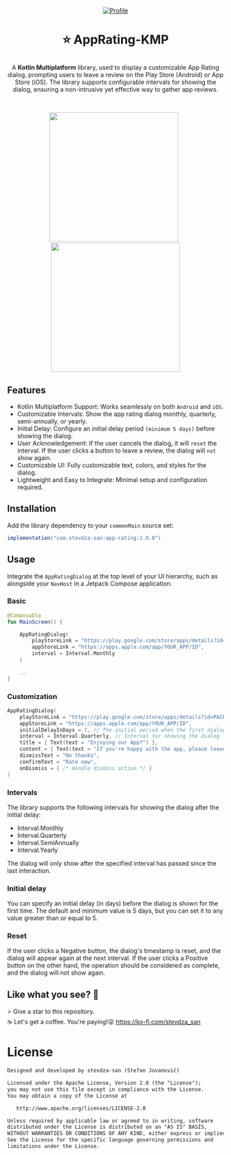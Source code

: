 <p align="center">
  <a href="https://central.sonatype.com/artifact/com.stevdza-san/app-rating"><img alt="Profile" src="https://badgen.net/badge/Maven Central/v1.0.0/blue?icon=github"/></a>
</p>

# <p align="center">⭐ AppRating-KMP </p>

<p align="center">
A <b>Kotlin Multiplatform</b> library, used to display a customizable App Rating dialog, prompting users to leave a review on the Play Store (Android) or App Store (iOS). The library supports configurable intervals for showing the dialog, ensuring a non-intrusive yet effective way to gather app reviews.
</p><br>

<p align="center">
<img src="ASSETS/dialog_light.png" width=300 />
  &nbsp;
<img src="ASSETS/dialog_dark.png" width=300 />
</p>

## Features

- Kotlin Multiplatform Support: Works seamlessly on both `Android` and `iOS`.
- Customizable Intervals: Show the app rating dialog monthly, quarterly, semi-annually, or yearly.
- Initial Delay: Configure an initial delay period `(minimum 5 days)` before showing the dialog.
- User Acknowledgement: If the user cancels the dialog, it will `reset` the interval. If the user clicks a button to leave a review, the dialog will `not` show again.
- Customizable UI: Fully customizable text, colors, and styles for the dialog.
- Lightweight and Easy to Integrate: Minimal setup and configuration required.

## Installation
Add the library dependency to your `commonMain` source set:

```gradle
implementation("com.stevdza-san:app-rating:1.0.0")
```

## Usage
Integrate the `AppRatingDialog` at the top level of your UI hierarchy, such as alongside your `NavHost` in a Jetpack Compose application.

### Basic
```kotlin
@Composable
fun MainScreen() {

    AppRatingDialog(
        playStoreLink = "https://play.google.com/store/apps/details?id=PACKAGE_NAME",
        appStoreLink = "https://apps.apple.com/app/YOUR_APP/ID",
        interval = Interval.Monthly
    )

    ..
}
```

### Customization
```kotlin
AppRatingDialog(
    playStoreLink = "https://play.google.com/store/apps/details?id=PACKAGE_NAME",
    appStoreLink = "https://apps.apple.com/app/YOUR_APP/ID",
    initialDelayInDays = 7, // The initial period when the first dialog should show
    interval = Interval.Quarterly, // Interval for showing the dialog
    title = { Text(text = "Enjoying our App?") },
    content = { Text(text = "If you're happy with the app, please leave us a review!") },
    dismissText = "No thanks",
    confirmText = "Rate now",
    onDismiss = { /* Handle dismiss action */ }
)
```

### Intervals
The library supports the following intervals for showing the dialog after the initial delay:

- Interval.Monthly
- Interval.Quarterly
- Interval.SemiAnnually
- Interval.Yearly

The dialog will only show after the specified interval has passed since the last interaction.

### Initial delay
You can specify an initial delay (in days) before the dialog is shown for the first time. The default and minimum value is 5 days, but you can set it to any value greater than or equal to 5.

### Reset
If the user clicks a Negative button, the dialog's timestamp is reset, and the dialog will appear again at the next interval. If the user clicks a Positive button on the other hand, the operation should be considered as complete, and the dialog will not show again.


## Like what you see? :yellow_heart:
⭐ Give a star to this repository. <br />
☕ Let's get a coffee. You're paying!😜 https://ko-fi.com/stevdza_san

# License
```xml
Designed and developed by stevdza-san (Stefan Jovanović)

Licensed under the Apache License, Version 2.0 (the "License");
you may not use this file except in compliance with the License.
You may obtain a copy of the License at

   http://www.apache.org/licenses/LICENSE-2.0

Unless required by applicable law or agreed to in writing, software
distributed under the License is distributed on an "AS IS" BASIS,
WITHOUT WARRANTIES OR CONDITIONS OF ANY KIND, either express or implied.
See the License for the specific language governing permissions and
limitations under the License.
```
